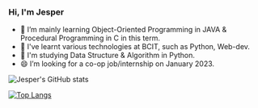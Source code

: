 ### Hi, I'm Jesper

- 🌱 I’m mainly learning Object-Oriented Programming in JAVA & Procedural Programming in C in this term.
- 💬 I've learnt various technologies at BCIT, such as Python, Web-dev. 
- 🔭 I'm studying Data Structure & Algorithm in Python.
- 😄 I’m looking for a co-op job/internship on January 2023.


![Jesper's GitHub stats](https://github-readme-stats.vercel.app/api?username=Jesper-SH-Hong&show_icons=true&theme=shades-of-purple)

[![Top Langs](https://github-readme-stats.vercel.app/api/top-langs/?username=Jesper-SH-Hong&langs_count=8&layout=compact)](https://github.com/anuraghazra/github-readme-stats)

